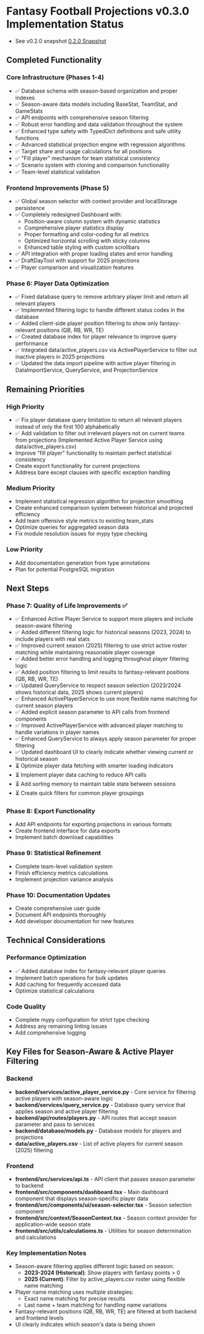 # Fantasy Football Projections v0.3.0 Implementation Status

- See v0.2.0 snapshot [0.2.0 Snapshot](docs/versions/0.2.0/020_snapshot.md)

## Completed Functionality

### Core Infrastructure (Phases 1-4)
- ✅ Database schema with season-based organization and proper indexes
- ✅ Season-aware data models including BaseStat, TeamStat, and GameStats
- ✅ API endpoints with comprehensive season filtering
- ✅ Robust error handling and data validation throughout the system
- ✅ Enhanced type safety with TypedDict definitions and safe utility functions
- ✅ Advanced statistical projection engine with regression algorithms
- ✅ Target share and usage calculations for all positions
- ✅ "Fill player" mechanism for team statistical consistency
- ✅ Scenario system with cloning and comparison functionality
- ✅ Team-level statistical validation

### Frontend Improvements (Phase 5)
- ✅ Global season selector with context provider and localStorage persistence
- ✅ Completely redesigned Dashboard with:
  - Position-aware column system with dynamic statistics
  - Comprehensive player statistics display
  - Proper formatting and color-coding for all metrics
  - Optimized horizontal scrolling with sticky columns
  - Enhanced table styling with custom scrollbars
- ✅ API integration with proper loading states and error handling
- ✅ DraftDayTool with support for 2025 projections
- ✅ Player comparison and visualization features

### Phase 6: Player Data Optimization 
   - ✅ Fixed database query to remove arbitrary player limit and return all relevant players
   - ✅ Implemented filtering logic to handle different status codes in the database
   - ✅ Added client-side player position filtering to show only fantasy-relevant positions (QB, RB, WR, TE)
   - ✅ Created database index for player relevance to improve query performance
   - ✅ Integrated data/active_players.csv via ActivePlayerService to filter out inactive players in 2025 projections
   - ✅ Updated the data import pipeline with active player filtering in DataImportService, QueryService, and ProjectionService

## Remaining Priorities

### High Priority
- ✅ Fix player database query limitation to return all relevant players instead of only the first 100 alphabetically
- ✅ Add validation to filter out irrelevant players not on current teams from projections (Implemented Active Player Service using data/active_players.csv)
- Improve "fill player" functionality to maintain perfect statistical consistency
- Create export functionality for current projections
- Address bare except clauses with specific exception handling

### Medium Priority
- Implement statistical regression algorithm for projection smoothing
- Create enhanced comparison system between historical and projected efficiency
- Add team offensive style metrics to existing team_stats
- Optimize queries for aggregated season data
- Fix module resolution issues for mypy type checking

### Low Priority
- Add documentation generation from type annotations
- Plan for potential PostgreSQL migration

## Next Steps

### Phase 7: Quality of Life Improvements ✅
   - ✅ Enhanced Active Player Service to support more players and include season-aware filtering
   - ✅ Added different filtering logic for historical seasons (2023, 2024) to include players with real stats
   - ✅ Improved current season (2025) filtering to use strict active roster matching while maintaining reasonable player coverage
   - ✅ Added better error handling and logging throughout player filtering logic
   - ✅ Added position filtering to limit results to fantasy-relevant positions (QB, RB, WR, TE)
   - ✅ Updated QueryService to respect season selection (2023/2024 shows historical data, 2025 shows current players)
   - ✅ Enhanced ActivePlayerService to use more flexible name matching for current season players
   - ✅ Added explicit season parameter to API calls from frontend components
   - ✅ Improved ActivePlayerService with advanced player matching to handle variations in player names
   - ✅ Enhanced QueryService to always apply season parameter for proper filtering
   - ✅ Updated dashboard UI to clearly indicate whether viewing current or historical season
   - ⏳ Optimize player data fetching with smarter loading indicators
   - ⏳ Implement player data caching to reduce API calls
   - ⏳ Add sorting memory to maintain table state between sessions
   - ⏳ Create quick filters for common player groupings

### Phase 8: Export Functionality
   - Add API endpoints for exporting projections in various formats
   - Create frontend interface for data exports
   - Implement batch download capabilities

### Phase 9: Statistical Refinement
   - Complete team-level validation system
   - Finish efficiency metrics calculations
   - Implement projection variance analysis

### Phase 10: Documentation Updates
   - Create comprehensive user guide
   - Document API endpoints thoroughly
   - Add developer documentation for new features

## Technical Considerations

### Performance Optimization
- ✅ Added database index for fantasy-relevant player queries
- Implement batch operations for bulk updates
- Add caching for frequently accessed data
- Optimize statistical calculations

### Code Quality
- Complete mypy configuration for strict type checking
- Address any remaining linting issues
- Add comprehensive logging

## Key Files for Season-Aware & Active Player Filtering

### Backend
- **backend/services/active_player_service.py** - Core service for filtering active players with season-aware logic
- **backend/services/query_service.py** - Database query service that applies season and active player filtering
- **backend/api/routes/players.py** - API routes that accept season parameter and pass to services
- **backend/database/models.py** - Database models for players and projections
- **data/active_players.csv** - List of active players for current season (2025) filtering

### Frontend
- **frontend/src/services/api.ts** - API client that passes season parameter to backend
- **frontend/src/components/dashboard.tsx** - Main dashboard component that displays season-specific player data
- **frontend/src/components/ui/season-selector.tsx** - Season selection component
- **frontend/src/context/SeasonContext.tsx** - Season context provider for application-wide season state
- **frontend/src/utils/calculatioms.ts** - Utilities for season determination and calculations

### Key Implementation Notes
- Season-aware filtering applies different logic based on season:
  - **2023-2024 (Historical)**: Show players with fantasy points > 0
  - **2025 (Current)**: Filter by active_players.csv roster using flexible name matching
- Player name matching uses multiple strategies:
  - Exact name matching for precise results
  - Last name + team matching for handling name variations
- Fantasy-relevant positions (QB, RB, WR, TE) are filtered at both backend and frontend levels
- UI clearly indicates which season's data is being shown